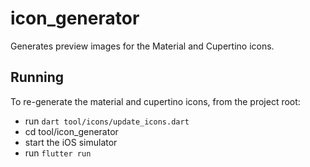 # icon_generator

Generates preview images for the Material and Cupertino icons.

## Running

To re-generate the material and cupertino icons, from the project root:

- run `dart tool/icons/update_icons.dart`
- cd tool/icon_generator
- start the iOS simulator
- run `flutter run`
